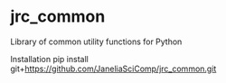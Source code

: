 # jrc_common
Library of common utility functions for Python

Installation
pip install git+https://github.com/JaneliaSciComp/jrc_common.git
